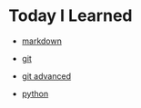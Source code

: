 # Today I Learned
- [markdown](https://github.com/wlgud2/TIL/blob/master/markdown/markdown.md)
- [git](https://github.com/wlgud2/TIL/blob/master/git/git.md)
- [git advanced](https://github.com/wlgud2/TIL/blob/master/git_adv/git_adv.md)

- [python](https://github.com/wlgud2/TIL/blob/master/python/%ED%8C%8C%EC%9D%B4%EC%8D%AC.md)

